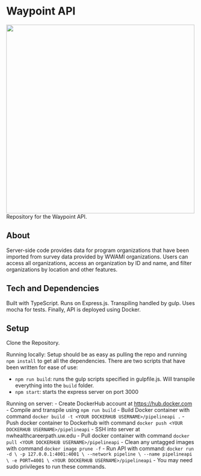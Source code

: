 # Waypoint API
<img src="https://raw.githubusercontent.com/wwami-pipeline/Front-End/master/public/assets/logo.png" width="500">
Repository for the Waypoint API.

## About
Server-side code provides data for program organizations that have been imported from survey data
provided by WWAMI organizations. Users can access all organizations, access an organization by ID and
name, and filter organizations by location and other features.

## Tech and Dependencies
Built with TypeScript. Runs on Express.js. Transpiling handled by gulp. Uses mocha for tests. Finally,
API is deployed using Docker.

## Setup
Clone the Repository.

Running locally:
Setup should be as easy as pulling the repo and running `npm install` to get all the dependencies. There are two scripts that have been written
for ease of use:
* `npm run build`: runs the gulp scripts specified in gulpfile.js. Will transpile everything into the `build` folder.
* `npm start`: starts the express server on port 3000

Running on server:
    - Create DockerHub account at https://hub.docker.com
    - Compile and transpile using `npm run build`
    - Build Docker container with command `docker build -t <YOUR DOCKERHUB USERNAME>/pipelineapi .`
    - Push docker container to Dockerhub with command `docker push <YOUR DOCKERHUB USERNAME>/pipelineapi`
    - SSH into server at nwhealthcareerpath.uw.edu
    - Pull docker container with command `docker pull <YOUR DOCKERHUB USERNAME>/pipelineapi`
    - Clean any untagged images with command `docker image prune -f`
    - Run API with command:
      ```
      docker run -d \
      -p 127.0.0.1:4001:4001 \
      --network pipeline \
      --name pipelineapi \
      -e PORT=4001 \
      <YOUR DOCKERHUB USERNAME>/pipelineapi
      ```
    - You may need sudo privileges to run these commands.

